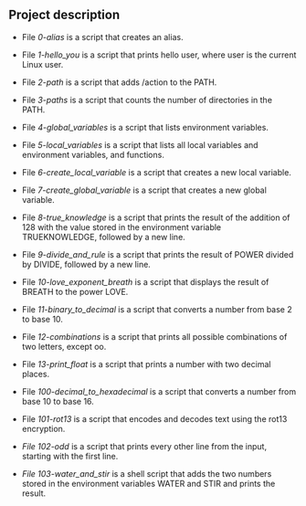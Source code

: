 ## Project description
  * File *0-alias* is a script that creates an alias.

  * File *1-hello_you* is a script that prints hello user, where user is the current Linux user.

  * File *2-path* is a script that adds /action to the PATH.

  * File *3-paths* is a script that counts the number of directories in the PATH.

  * File *4-global_variables* is a script that lists environment variables.

  * File *5-local_variables* is a script that lists all local variables and environment variables, and functions.

  * File *6-create_local_variable* is a script that creates a new local variable.

  * File *7-create_global_variable* is a script that creates a new global variable.

  * File *8-true_knowledge* is a script that prints the result of the addition of 128 with the value stored in the environment variable TRUEKNOWLEDGE, followed by a    new     line.

  * File *9-divide_and_rule* is a script that prints the result of POWER divided by DIVIDE, followed by a new line.

  * File *10-love_exponent_breath* is a script that displays the result of BREATH to the power LOVE.

  * File *11-binary_to_decimal* is a script that converts a number from base 2 to base 10.

  * File *12-combinations* is a script that prints all possible combinations of two letters, except oo.

  * File *13-print_float* is a script that prints a number with two decimal places.

  * File *100-decimal_to_hexadecimal* is a script that converts a number from base 10 to base 16.

  * File *101-rot13* is a script that encodes and decodes text using the rot13 encryption.

  * *File 102-odd* is a script that prints every other line from the input, starting with the first line.

  * *File 103-water_and_stir* is a shell script that adds the two numbers stored in the environment variables WATER and STIR and prints the result.
